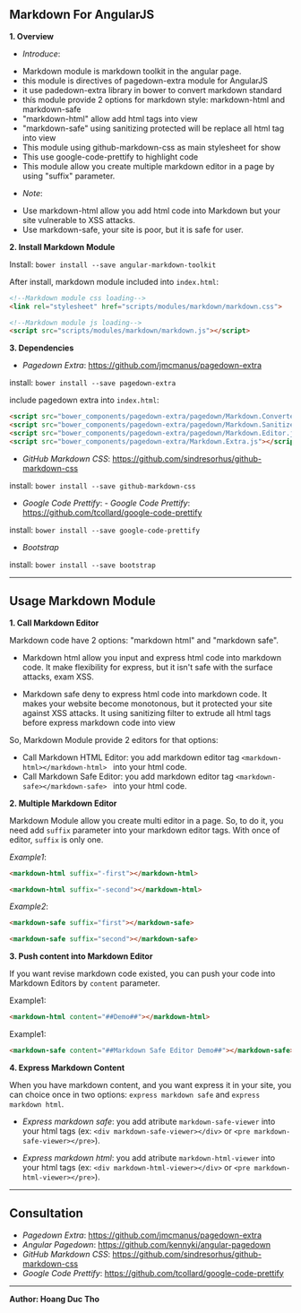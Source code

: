 ## Markdown For AngularJS ##

**1. Overview**

- *Introduce*:
 *  Markdown module is markdown toolkit in the angular page.
 *  this module is directives of  pagedown-extra module for AngularJS
 *  it use padedown-extra library in bower to convert markdown standard
 *  thís module provide 2 options for markdown style: markdown-html and markdown-safe
 *  "markdown-html" allow add html tags into view
 *  "markdown-safe" using sanitizing protected will be replace all html tag into view
 *  This module using github-markdown-css as main stylesheet for show
 *  This use google-code-prettify to highlight code
 *  This module allow you create multiple markdown editor in a page by using "suffix" parameter.
- *Note*:
 *  Use markdown-html allow you add html code into Markdown but your site vulnerable to XSS attacks.
 *  Use markdown-safe, your site is poor, but it is safe for user.

**2. Install Markdown Module**

Install: `bower install --save angular-markdown-toolkit`

After install, markdown module included into `index.html`:

```html
<!--Markdown module css loading-->
<link rel="stylesheet" href="scripts/modules/markdown/markdown.css">
```

```html
<!--Markdown module js loading-->
<script src="scripts/modules/markdown/markdown.js"></script>
```

**3. Dependencies**

- *Pagedown Extra*: https://github.com/jmcmanus/pagedown-extra

install: `bower install --save pagedown-extra`

include pagedown extra into `index.html`: 

```html
<script src="bower_components/pagedown-extra/pagedown/Markdown.Converter.js"></script>
<script src="bower_components/pagedown-extra/pagedown/Markdown.Sanitizer.js"></script>
<script src="bower_components/pagedown-extra/pagedown/Markdown.Editor.js"></script>
<script src="bower_components/pagedown-extra/Markdown.Extra.js"></script>
```

- *GitHub Markdown CSS*: https://github.com/sindresorhus/github-markdown-css

install: `bower install --save github-markdown-css`

- *Google Code Prettify*: - *Google Code Prettify*: https://github.com/tcollard/google-code-prettify

install: `bower install --save google-code-prettify`

- *Bootstrap*

install: `bower install --save bootstrap`


----------
## Usage Markdown Module ##

**1. Call Markdown Editor**

Markdown code have 2 options: "markdown html" and "markdown safe".

- Markdown html allow you input and express html code into markdown code. It make flexibility for express, but it isn't safe with the surface attacks, exam XSS.

- Markdown safe deny to express html code into markdown code. It makes your website become monotonous, but it protected your site against XSS attacks. It using sanitizing filter to extrude all html tags before express markdown code into view

So, Markdown Module provide 2 editors for that options:

* Call Markdown HTML Editor: you add markdown editor tag `<markdown-html></markdown-html> ` into your html code.
* Call Markdown Safe Editor: you add markdown editor tag `<markdown-safe></markdown-safe> ` into your html code. 

**2. Multiple Markdown Editor**

Markdown Module allow you create multi editor in a page. So, to do it, you need add `suffix` parameter into your markdown editor tags. With once of editor, `suffix` is only one.

*Example1*: 
```html
<markdown-html suffix="-first"></markdown-html>

<markdown-html suffix="-second"></markdown-html>
```

*Example2*: 
```html
<markdown-safe suffix="first"></markdown-safe>

<markdown-safe suffix="second"></markdown-safe>
```

**3. Push content into Markdown Editor**

If you want revise markdown code existed, you can push your code into Markdown Editors by `content` parameter.

Example1: 
```html
<markdown-html content="##Demo##"></markdown-html>
```
Example1: 
```html
<markdown-safe content="##Markdown Safe Editor Demo##"></markdown-safe>
```

**4. Express Markdown Content**

When you have markdown content, and you want express it in your site, you can choice once in two options: `express markdown safe` and `express markdown html`.

- *Express markdown safe*: you add atribute `markdown-safe-viewer` into your html tags (ex: `<div markdown-safe-viewer></div>` or `<pre markdown-safe-viewer></pre>`).

- *Express markdown html*: you add atribute `markdown-html-viewer` into your html tags (ex: `<div markdown-html-viewer></div>` or `<pre markdown-html-viewer></pre>`).


----------
## Consultation ##

- *Pagedown Extra*: https://github.com/jmcmanus/pagedown-extra
- *Angular Pagedown*: https://github.com/kennyki/angular-pagedown
- *GitHub Markdown CSS*: https://github.com/sindresorhus/github-markdown-css
- *Google Code Prettify*: https://github.com/tcollard/google-code-prettify


----------


**Author: Hoang Duc Tho**